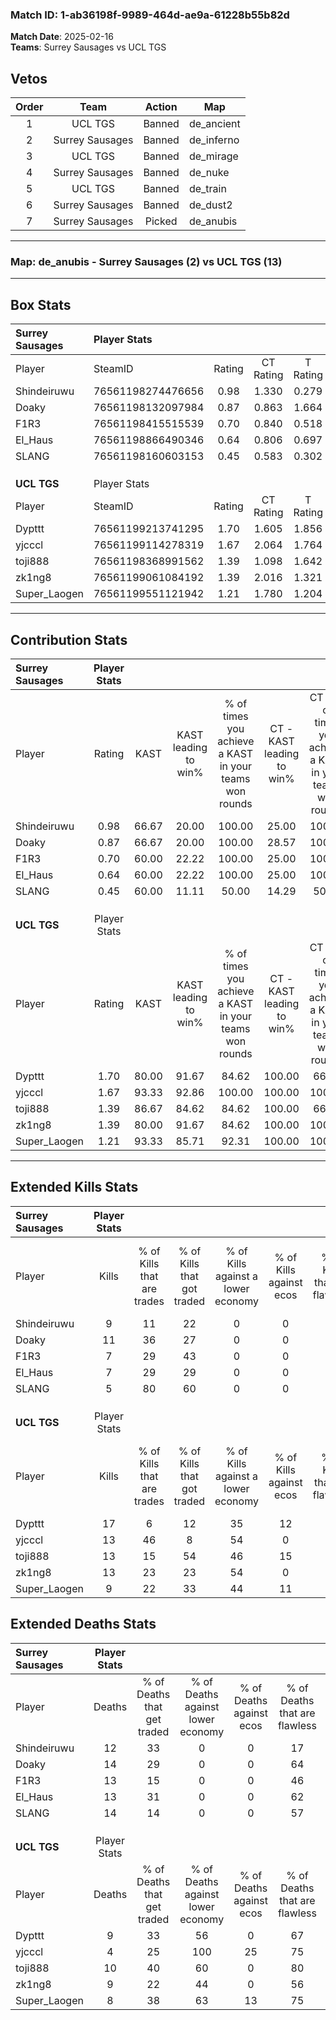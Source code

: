 ### Match ID: 1-ab36198f-9989-464d-ae9a-61228b55b82d  
**Match Date**: 2025-02-16  
**Teams**: Surrey Sausages vs UCL TGS  

## Vetos  

| Order | Team | Action | Map |
| :---: | :--: | :----: | --- |
| 1 | UCL TGS | Banned | de_ancient |
| 2 | Surrey Sausages | Banned | de_inferno |
| 3 | UCL TGS | Banned | de_mirage |
| 4 | Surrey Sausages | Banned | de_nuke |
| 5 | UCL TGS | Banned | de_train |
| 6 | Surrey Sausages | Banned | de_dust2 |
| 7 | Surrey Sausages | Picked | de_anubis |

---  

### **Map**: de_anubis - Surrey Sausages (2) vs UCL TGS (13)  
---  

## Box Stats  

| **Surrey Sausages** | Player Stats      |        |           |          |       |       |       |         |        |      |     |
| :- | :- | :-: | :-: | :-: | :-: | :-: | :-: | :-: | :-: | :-: | :-: |
| Player              | SteamID           | Rating | CT Rating | T Rating | KAST  |  ADR  | Kills | Assists | Deaths | K/D  | HS% |
| Shindeiruwu         | 76561198274476656 |  0.98  |   1.330   |  0.279   | 66.67 | 97.0  |   9   |    4    |   12   | 0.75 | 77  |
| Doaky               | 76561198132097984 |  0.87  |   0.863   |  1.664   | 66.67 | 56.9  |  11   |    0    |   14   | 0.79 | 36  |
| F1R3                | 76561198415515539 |  0.70  |   0.840   |  0.518   | 60.00 | 69.1  |   7   |    6    |   13   | 0.54 | 57  |
| El_Haus             | 76561198866490346 |  0.64  |   0.806   |  0.697   | 60.00 | 62.3  |   7   |    0    |   13   | 0.54 | 71  |
| SLANG               | 76561198160603153 |  0.45  |   0.583   |  0.302   | 60.00 | 43.2  |   5   |    4    |   14   | 0.36 | 20  |
|                     |                   |        |           |          |       |       |       |         |        |      |     |
|                     |                   |        |           |          |       |       |       |         |        |      |     |
|                     |                   |        |           |          |       |       |       |         |        |      |     |
| **UCL TGS**         | Player Stats      |        |           |          |       |       |       |         |        |      |     |
| Player              | SteamID           | Rating | CT Rating | T Rating | KAST  |  ADR  | Kills | Assists | Deaths | K/D  | HS% |
| Dypttt              | 76561199213741295 |  1.70  |   1.605   |  1.856   | 80.00 | 119.0 |  17   |    2    |   9    | 1.89 | 58  |
| yjcccl              | 76561199114278319 |  1.67  |   2.064   |  1.764   | 93.33 | 88.4  |  13   |    5    |   4    | 3.25 | 38  |
| toji888             | 76561198368991562 |  1.39  |   1.098   |  1.642   | 86.67 | 83.9  |  13   |    5    |   10   | 1.30 | 30  |
| zk1ng8              | 76561199061084192 |  1.39  |   2.016   |  1.321   | 80.00 | 89.5  |  13   |    4    |   9    | 1.44 | 38  |
| Super_Laogen        | 76561199551121942 |  1.21  |   1.780   |  1.204   | 93.33 | 67.4  |   9   |    3    |   8    | 1.13 | 33  |
---  

## Contribution Stats  

| **Surrey Sausages** | Player Stats |       |                      |                                                        |                           |                                                             |                          |                                                            |
| :- | :-: | :-: | :-: | :-: | :-: | :-: | :-: | :-: |
| Player              |    Rating    | KAST  | KAST leading to win% | % of times you achieve a KAST in your teams won rounds | CT - KAST leading to win% | CT - % of times you achieve a KAST in your teams won rounds | T - KAST leading to win% | T - % of times you achieve a KAST in your teams won rounds |
| Shindeiruwu         |     0.98     | 66.67 |        20.00         |                         100.00                         |           25.00           |                           100.00                            |           0.00           |                            0.00                            |
| Doaky               |     0.87     | 66.67 |        20.00         |                         100.00                         |           28.57           |                           100.00                            |           0.00           |                            0.00                            |
| F1R3                |     0.70     | 60.00 |        22.22         |                         100.00                         |           25.00           |                           100.00                            |           0.00           |                            0.00                            |
| El_Haus             |     0.64     | 60.00 |        22.22         |                         100.00                         |           25.00           |                           100.00                            |           0.00           |                            0.00                            |
| SLANG               |     0.45     | 60.00 |        11.11         |                         50.00                          |           14.29           |                            50.00                            |           0.00           |                            0.00                            |
|                     |              |       |                      |                                                        |                           |                                                             |                          |                                                            |
|                     |              |       |                      |                                                        |                           |                                                             |                          |                                                            |
|                     |              |       |                      |                                                        |                           |                                                             |                          |                                                            |
| **UCL TGS**         | Player Stats |       |                      |                                                        |                           |                                                             |                          |                                                            |
| Player              |    Rating    | KAST  | KAST leading to win% | % of times you achieve a KAST in your teams won rounds | CT - KAST leading to win% | CT - % of times you achieve a KAST in your teams won rounds | T - KAST leading to win% | T - % of times you achieve a KAST in your teams won rounds |
| Dypttt              |     1.70     | 80.00 |        91.67         |                         84.62                          |          100.00           |                            66.67                            |          90.00           |                           90.00                            |
| yjcccl              |     1.67     | 93.33 |        92.86         |                         100.00                         |          100.00           |                           100.00                            |          90.91           |                           100.00                           |
| toji888             |     1.39     | 86.67 |        84.62         |                         84.62                          |          100.00           |                            66.67                            |          81.82           |                           90.00                            |
| zk1ng8              |     1.39     | 80.00 |        91.67         |                         84.62                          |          100.00           |                           100.00                            |          88.89           |                           80.00                            |
| Super_Laogen        |     1.21     | 93.33 |        85.71         |                         92.31                          |          100.00           |                           100.00                            |          81.82           |                           90.00                            |
---  

## Extended Kills Stats  

| **Surrey Sausages** | Player Stats |                            |                            |                                    |                         |                              |                                 |                                       |                    |           |
| :- | :-: | :-: | :-: | :-: | :-: | :-: | :-: | :-: | :-: | :-: |
| Player              |    Kills     | % of Kills that are trades | % of Kills that got traded | % of Kills against a lower economy | % of Kills against ecos | % of Kills that are flawless | % of Kills that are close duels | % of Kills that are assisted by flash | Pistol Round Kills | AWP Kills |
| Shindeiruwu         |      9       |             11             |             22             |                 0                  |            0            |              56              |                0                |                   0                   |         0          |     0     |
| Doaky               |      11      |             36             |             27             |                 0                  |            0            |              73              |                9                |                   0                   |         3          |     1     |
| F1R3                |      7       |             29             |             43             |                 0                  |            0            |              86              |                0                |                   0                   |         0          |     2     |
| El_Haus             |      7       |             29             |             29             |                 0                  |            0            |              57              |               14                |                   0                   |         1          |     2     |
| SLANG               |      5       |             80             |             60             |                 0                  |            0            |              80              |                0                |                   0                   |         0          |     0     |
|                     |              |                            |                            |                                    |                         |                              |                                 |                                       |                    |           |
|                     |              |                            |                            |                                    |                         |                              |                                 |                                       |                    |           |
|                     |              |                            |                            |                                    |                         |                              |                                 |                                       |                    |           |
| **UCL TGS**         | Player Stats |                            |                            |                                    |                         |                              |                                 |                                       |                    |           |
| Player              |    Kills     | % of Kills that are trades | % of Kills that got traded | % of Kills against a lower economy | % of Kills against ecos | % of Kills that are flawless | % of Kills that are close duels | % of Kills that are assisted by flash | Pistol Round Kills | AWP Kills |
| Dypttt              |      17      |             6              |             12             |                 35                 |           12            |              35              |                6                |                   6                   |         0          |     4     |
| yjcccl              |      13      |             46             |             8              |                 54                 |            0            |              92              |                8                |                   0                   |         0          |     1     |
| toji888             |      13      |             15             |             54             |                 46                 |           15            |              54              |                0                |                   0                   |         4          |     4     |
| zk1ng8              |      13      |             23             |             23             |                 54                 |            0            |              46              |               15                |                   8                   |         0          |     0     |
| Super_Laogen        |      9       |             22             |             33             |                 44                 |           11            |              33              |               11                |                  22                   |         0          |     1     |
## Extended Deaths Stats  

| **Surrey Sausages** | Player Stats |                             |                                   |                          |                               |                            |                           |               |
| :- | :-: | :-: | :-: | :-: | :-: | :-: | :-: | :-: |
| Player              |    Deaths    | % of Deaths that get traded | % of Deaths against lower economy | % of Deaths against ecos | % of Deaths that are flawless | % of Deaths that are close | % of Deaths while blinded | Deaths to AWP |
| Shindeiruwu         |      12      |             33              |                 0                 |            0             |              17               |             17             |             8             |       1       |
| Doaky               |      14      |             29              |                 0                 |            0             |              64               |             14             |             0             |       2       |
| F1R3                |      13      |             15              |                 0                 |            0             |              46               |             8              |             0             |       0       |
| El_Haus             |      13      |             31              |                 0                 |            0             |              62               |             0              |            15             |       1       |
| SLANG               |      14      |             14              |                 0                 |            0             |              57               |             0              |             7             |       0       |
|                     |              |                             |                                   |                          |                               |                            |                           |               |
|                     |              |                             |                                   |                          |                               |                            |                           |               |
|                     |              |                             |                                   |                          |                               |                            |                           |               |
| **UCL TGS**         | Player Stats |                             |                                   |                          |                               |                            |                           |               |
| Player              |    Deaths    | % of Deaths that get traded | % of Deaths against lower economy | % of Deaths against ecos | % of Deaths that are flawless | % of Deaths that are close | % of Deaths while blinded | Deaths to AWP |
| Dypttt              |      9       |             33              |                56                 |            0             |              67               |             11             |             0             |       2       |
| yjcccl              |      4       |             25              |                100                |            25            |              75               |             0              |             0             |       0       |
| toji888             |      10      |             40              |                60                 |            0             |              80               |             0              |             0             |       1       |
| zk1ng8              |      9       |             22              |                44                 |            0             |              56               |             11             |             0             |       1       |
| Super_Laogen        |      8       |             38              |                63                 |            13            |              75               |             0              |             0             |       0       |
